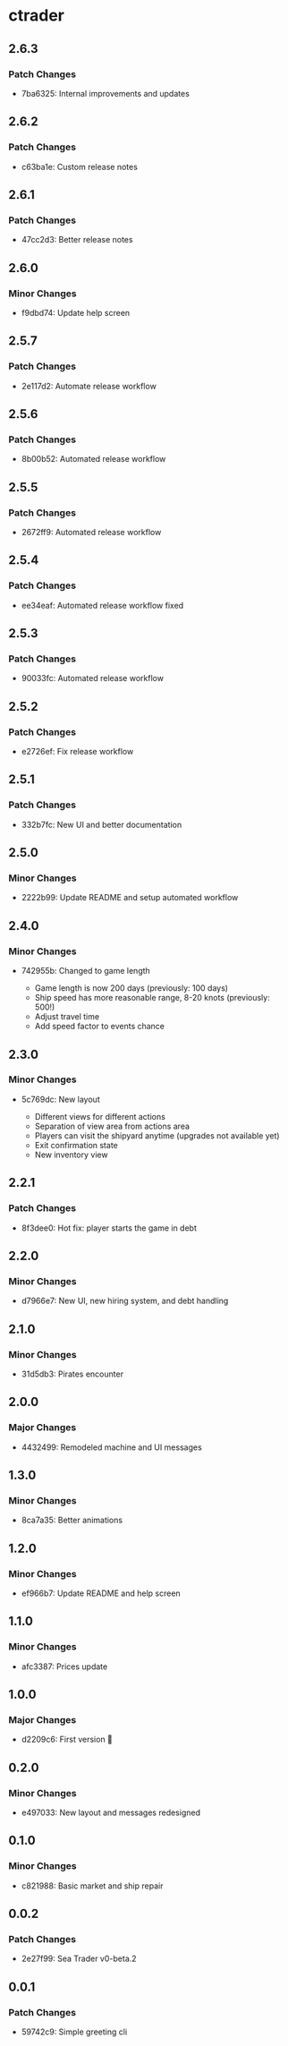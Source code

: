 # ctrader

## 2.6.3

### Patch Changes

- 7ba6325: Internal improvements and updates

## 2.6.2

### Patch Changes

- c63ba1e: Custom release notes

## 2.6.1

### Patch Changes

- 47cc2d3: Better release notes

## 2.6.0

### Minor Changes

- f9dbd74: Update help screen

## 2.5.7

### Patch Changes

- 2e117d2: Automate release workflow

## 2.5.6

### Patch Changes

- 8b00b52: Automated release workflow

## 2.5.5

### Patch Changes

- 2672ff9: Automated release workflow

## 2.5.4

### Patch Changes

- ee34eaf: Automated release workflow fixed

## 2.5.3

### Patch Changes

- 90033fc: Automated release workflow

## 2.5.2

### Patch Changes

- e2726ef: Fix release workflow

## 2.5.1

### Patch Changes

- 332b7fc: New UI and better documentation

## 2.5.0

### Minor Changes

- 2222b99: Update README and setup automated workflow

## 2.4.0

### Minor Changes

- 742955b: Changed to game length

  - Game length is now 200 days (previously: 100 days)
  - Ship speed has more reasonable range, 8-20 knots (previously: 500!)
  - Adjust travel time
  - Add speed factor to events chance

## 2.3.0

### Minor Changes

- 5c769dc: New layout

  - Different views for different actions
  - Separation of view area from actions area
  - Players can visit the shipyard anytime (upgrades not available yet)
  - Exit confirmation state
  - New inventory view

## 2.2.1

### Patch Changes

- 8f3dee0: Hot fix: player starts the game in debt

## 2.2.0

### Minor Changes

- d7966e7: New UI, new hiring system, and debt handling

## 2.1.0

### Minor Changes

- 31d5db3: Pirates encounter

## 2.0.0

### Major Changes

- 4432499: Remodeled machine and UI messages

## 1.3.0

### Minor Changes

- 8ca7a35: Better animations

## 1.2.0

### Minor Changes

- ef966b7: Update README and help screen

## 1.1.0

### Minor Changes

- afc3387: Prices update

## 1.0.0

### Major Changes

- d2209c6: First version 🚀

## 0.2.0

### Minor Changes

- e497033: New layout and messages redesigned

## 0.1.0

### Minor Changes

- c821988: Basic market and ship repair

## 0.0.2

### Patch Changes

- 2e27f99: Sea Trader v0-beta.2

## 0.0.1

### Patch Changes

- 59742c9: Simple greeting cli
